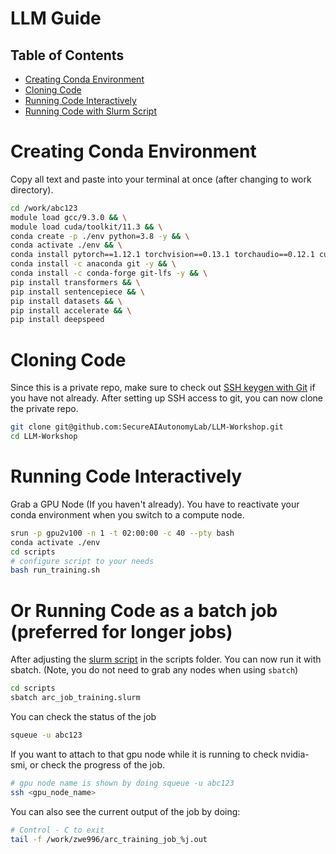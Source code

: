 # LLM Guide

## Table of Contents

- [Creating Conda Environment](#creating-conda-environment)
- [Cloning Code](#cloning-code)
- [Running Code Interactively](#running-code-interactively)
- [Running Code with Slurm Script](#or-running-code-as-a-batch-job-preferred-for-longer-jobs)


# Creating Conda Environment
Copy all text and paste into your terminal at once (after changing to work directory).
```bash
cd /work/abc123
module load gcc/9.3.0 && \
module load cuda/toolkit/11.3 && \
conda create -p ./env python=3.8 -y && \
conda activate ./env && \
conda install pytorch==1.12.1 torchvision==0.13.1 torchaudio==0.12.1 cudatoolkit=11.3 -c pytorch -y && \
conda install -c anaconda git -y && \
conda install -c conda-forge git-lfs -y && \
pip install transformers && \
pip install sentencepiece && \
pip install datasets && \
pip install accelerate && \
pip install deepspeed
```

# Cloning Code

Since this is a private repo, make sure to check out [SSH keygen with Git](./arc_gpu_node_guide.md#guide-to-setting-up-ssh-keys-for-github-authentication-on-hpc-environment-needed-for-private-repos) if you have not already. After setting up SSH access to git, you can now clone the private repo.

```bash
git clone git@github.com:SecureAIAutonomyLab/LLM-Workshop.git
cd LLM-Workshop
```


# Running Code Interactively

Grab a GPU Node (If you haven't already). You have to reactivate your conda environment when you switch to a compute node.
```bash
srun -p gpu2v100 -n 1 -t 02:00:00 -c 40 --pty bash
conda activate ./env
cd scripts
# configure script to your needs
bash run_training.sh
```

# Or Running Code as a batch job (preferred for longer jobs)

After adjusting the [slurm script](./scripts/arc_job_training.slurm) in the scripts folder. You can now run it with sbatch. (Note, you do not need to grab any nodes when using `sbatch`)
```bash
cd scripts
sbatch arc_job_training.slurm
```

You can check the status of the job
```bash
squeue -u abc123
```

If you want to attach to that gpu node while it is running to check nvidia-smi, or check the progress of the job.
```bash
# gpu node name is shown by doing squeue -u abc123
ssh <gpu_node_name>
```

You can also see the current output of the job by doing:
```bash
# Control - C to exit
tail -f /work/zwe996/arc_training_job_%j.out
```